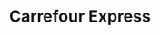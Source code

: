 ---
title: "Carrefour Express"
url: /ciudad-autonoma-de-buenos-aires/carrefour-express-arce/
shop: comodidad
---